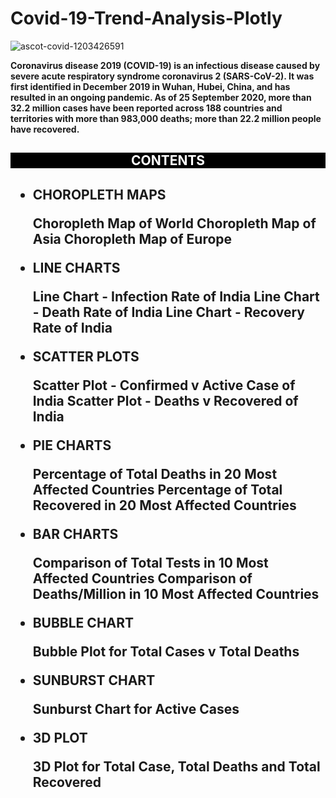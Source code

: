 # Covid-19-Trend-Analysis-Plotly
![ascot-covid-1203426591](https://github.com/user-attachments/assets/16e3f632-f389-4f5d-a2b5-8b19fb877e64)


    
**Coronavirus disease 2019 (COVID-19) is an infectious disease caused by severe acute respiratory syndrome     coronavirus 2 (SARS-CoV-2). It was first identified in December 2019 in Wuhan, Hubei, China, and has resulted in an ongoing pandemic. As of 25 September 2020, more than 32.2 million cases have been reported across 188 countries and territories with more than 983,000 deaths; more than 22.2 million people have recovered.**

<h2 style='background:black; border:0; color:white'><center>CONTENTS</center><h2>

*  **CHOROPLETH MAPS**

   Choropleth Map of World
   Choropleth Map of Asia
   Choropleth Map of Europe


* **LINE CHARTS**

   Line Chart - Infection Rate of India
   Line Chart - Death Rate of India
   Line Chart - Recovery Rate of India


* **SCATTER PLOTS**

   Scatter Plot - Confirmed v Active Case of India
   Scatter Plot - Deaths v Recovered of India


* **PIE CHARTS**

   Percentage of Total Deaths in 20 Most Affected Countries
   Percentage of Total Recovered in 20 Most Affected Countries


* **BAR CHARTS**

   Comparison of Total Tests in 10 Most Affected Countries
   Comparison of Deaths/Million in 10 Most Affected Countries


* **BUBBLE CHART**

   Bubble Plot for Total Cases v Total Deaths


* **SUNBURST CHART**

   Sunburst Chart for Active Cases


* **3D PLOT**

   3D Plot for Total Case, Total Deaths and Total Recovered

